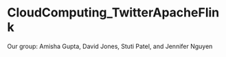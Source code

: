 # CloudComputing_TwitterApacheFlink
Our group: Amisha Gupta, David Jones, Stuti Patel, and Jennifer Nguyen
